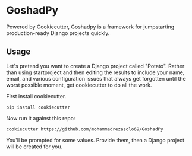 # GoshadPy
Powered by Cookiecutter, Goshadpy is a framework for jumpstarting production-ready Django projects quickly.

## Usage
Let's pretend you want to create a Django project called "Potato". Rather than using startproject and then editing the results to include your name, email, and various configuration issues that always get forgotten until the worst possible moment, get cookiecutter to do all the work.



First install cookiecutter.
```
pip install cookiecutter
```

Now run it against this repo:
```
cookiecutter https://github.com/mohammadrezasolo69/GoshadPy
```

You'll be prompted for some values. Provide them, then a Django project will be created for you.
